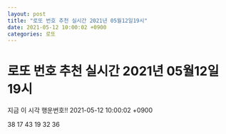 ```yaml
---
layout: post
title: "로또 번호 추천 실시간 2021년 05월12일19시"
date: 2021-05-12 10:00:02 +0900
categories: 로또
---
```


# 로또 번호 추천 실시간 2021년 05월12일19시

지금 이 시각 행운번호!! 2021-05-12 10:00:02 +0900

 38  17  43  19  32  36 

